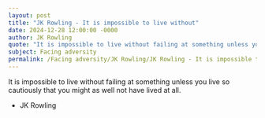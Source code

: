 ```yaml
---
layout: post
title: "JK Rowling - It is impossible to live without"
date: 2024-12-28 12:00:00 -0000
author: JK Rowling
quote: "It is impossible to live without failing at something unless you live so cautiously that you might as well not have lived at all."
subject: Facing adversity
permalink: /Facing adversity/JK Rowling/JK Rowling - It is impossible to live without
---
```


It is impossible to live without failing at something unless you live so cautiously that you might as well not have lived at all.

- JK Rowling
